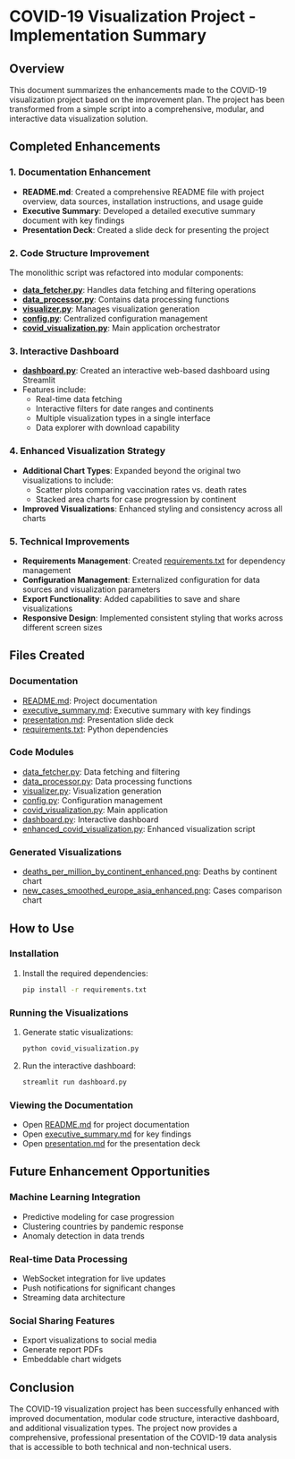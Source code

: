 # COVID-19 Visualization Project - Implementation Summary

## Overview
This document summarizes the enhancements made to the COVID-19 visualization project based on the improvement plan. The project has been transformed from a simple script into a comprehensive, modular, and interactive data visualization solution.

## Completed Enhancements

### 1. Documentation Enhancement
- **README.md**: Created a comprehensive README file with project overview, data sources, installation instructions, and usage guide
- **Executive Summary**: Developed a detailed executive summary document with key findings
- **Presentation Deck**: Created a slide deck for presenting the project

### 2. Code Structure Improvement
The monolithic script was refactored into modular components:

- **[data_fetcher.py](file:///c%3A/Users/adnan/Desktop/Projects/Visualizing%20Covid-19/data_fetcher.py)**: Handles data fetching and filtering operations
- **[data_processor.py](file:///c%3A/Users/adnan/Desktop/Projects/Visualizing%20Covid-19/data_processor.py)**: Contains data processing functions
- **[visualizer.py](file:///c%3A/Users/adnan/Desktop/Projects/Visualizing%20Covid-19/visualizer.py)**: Manages visualization generation
- **[config.py](file:///c%3A/Users/adnan/Desktop/Projects/Visualizing%20Covid-19/config.py)**: Centralized configuration management
- **[covid_visualization.py](file:///c%3A/Users/adnan/Desktop/Projects/Visualizing%20Covid-19/covid_visualization.py)**: Main application orchestrator

### 3. Interactive Dashboard
- **[dashboard.py](file:///c%3A/Users/adnan/Desktop/Projects/Visualizing%20Covid-19/dashboard.py)**: Created an interactive web-based dashboard using Streamlit
- Features include:
  - Real-time data fetching
  - Interactive filters for date ranges and continents
  - Multiple visualization types in a single interface
  - Data explorer with download capability

### 4. Enhanced Visualization Strategy
- **Additional Chart Types**: Expanded beyond the original two visualizations to include:
  - Scatter plots comparing vaccination rates vs. death rates
  - Stacked area charts for case progression by continent
- **Improved Visualizations**: Enhanced styling and consistency across all charts

### 5. Technical Improvements
- **Requirements Management**: Created [requirements.txt](file:///c%3A/Users/adnan/Desktop/Projects/Visualizing%20Covid-19/requirements.txt) for dependency management
- **Configuration Management**: Externalized configuration for data sources and visualization parameters
- **Export Functionality**: Added capabilities to save and share visualizations
- **Responsive Design**: Implemented consistent styling that works across different screen sizes

## Files Created

### Documentation
- [README.md](file:///c%3A/Users/adnan/Desktop/Projects/Visualizing%20Covid-19/README.md): Project documentation
- [executive_summary.md](file:///c%3A/Users/adnan/Desktop/Projects/Visualizing%20Covid-19/executive_summary.md): Executive summary with key findings
- [presentation.md](file:///c%3A/Users/adnan/Desktop/Projects/Visualizing%20Covid-19/presentation.md): Presentation slide deck
- [requirements.txt](file:///c%3A/Users/adnan/Desktop/Projects/Visualizing%20Covid-19/requirements.txt): Python dependencies

### Code Modules
- [data_fetcher.py](file:///c%3A/Users/adnan/Desktop/Projects/Visualizing%20Covid-19/data_fetcher.py): Data fetching and filtering
- [data_processor.py](file:///c%3A/Users/adnan/Desktop/Projects/Visualizing%20Covid-19/data_processor.py): Data processing functions
- [visualizer.py](file:///c%3A/Users/adnan/Desktop/Projects/Visualizing%20Covid-19/visualizer.py): Visualization generation
- [config.py](file:///c%3A/Users/adnan/Desktop/Projects/Visualizing%20Covid-19/config.py): Configuration management
- [covid_visualization.py](file:///c%3A/Users/adnan/Desktop/Projects/Visualizing%20Covid-19/covid_visualization.py): Main application
- [dashboard.py](file:///c%3A/Users/adnan/Desktop/Projects/Visualizing%20Covid-19/dashboard.py): Interactive dashboard
- [enhanced_covid_visualization.py](file:///c%3A/Users/adnan/Desktop/Projects/Visualizing%20Covid-19/enhanced_covid_visualization.py): Enhanced visualization script

### Generated Visualizations
- [deaths_per_million_by_continent_enhanced.png](file:///c%3A/Users/adnan/Desktop/Projects/Visualizing%20Covid-19/deaths_per_million_by_continent_enhanced.png): Deaths by continent chart
- [new_cases_smoothed_europe_asia_enhanced.png](file:///c%3A/Users/adnan/Desktop/Projects/Visualizing%20Covid-19/new_cases_smoothed_europe_asia_enhanced.png): Cases comparison chart

## How to Use

### Installation
1. Install the required dependencies:
   ```bash
   pip install -r requirements.txt
   ```

### Running the Visualizations
1. Generate static visualizations:
   ```bash
   python covid_visualization.py
   ```

2. Run the interactive dashboard:
   ```bash
   streamlit run dashboard.py
   ```

### Viewing the Documentation
- Open [README.md](file:///c%3A/Users/adnan/Desktop/Projects/Visualizing%20Covid-19/README.md) for project documentation
- Open [executive_summary.md](file:///c%3A/Users/adnan/Desktop/Projects/Visualizing%20Covid-19/executive_summary.md) for key findings
- Open [presentation.md](file:///c%3A/Users/adnan/Desktop/Projects/Visualizing%20Covid-19/presentation.md) for the presentation deck

## Future Enhancement Opportunities

### Machine Learning Integration
- Predictive modeling for case progression
- Clustering countries by pandemic response
- Anomaly detection in data trends

### Real-time Data Processing
- WebSocket integration for live updates
- Push notifications for significant changes
- Streaming data architecture

### Social Sharing Features
- Export visualizations to social media
- Generate report PDFs
- Embeddable chart widgets

## Conclusion
The COVID-19 visualization project has been successfully enhanced with improved documentation, modular code structure, interactive dashboard, and additional visualization types. The project now provides a comprehensive, professional presentation of the COVID-19 data analysis that is accessible to both technical and non-technical users.